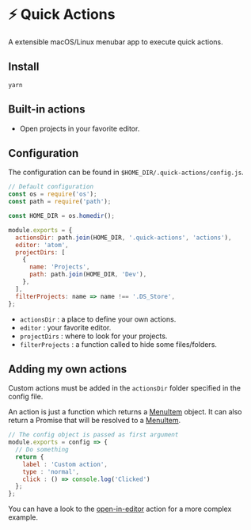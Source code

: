 # :zap: Quick Actions

A extensible macOS/Linux menubar app to execute quick actions.

## Install

```
yarn
```

## Built-in actions

* Open projects in your favorite editor.

## Configuration

The configuration can be found in `$HOME_DIR/.quick-actions/config.js`.

```javascript
// Default configuration
const os = require('os');
const path = require('path');

const HOME_DIR = os.homedir();

module.exports = {
  actionsDir: path.join(HOME_DIR, '.quick-actions', 'actions'),
  editor: 'atom',
  projectDirs: [
    {
      name: 'Projects',
      path: path.join(HOME_DIR, 'Dev'),
    },
  ],
  filterProjects: name => name !== '.DS_Store',
};
```

- `actionsDir` : a place to define your own actions.
- `editor` : your favorite editor.
- `projectDirs` : where to look for your projects.
- `filterProjects` : a function called to hide some files/folders.


## Adding my own actions

Custom actions must be added in the `actionsDir` folder specified in the config file.

An action is just a function which returns a [MenuItem](https://github.com/electron/electron/blob/master/docs/api/menu-item.md) object. It can also return a Promise that will be resolved to a [MenuItem](https://github.com/electron/electron/blob/master/docs/api/menu-item.md).

```javascript
// The config object is passed as first argument
module.exports = config => {
  // Do something
  return {
    label : 'Custom action',
    type : 'normal',
    click : () => console.log('Clicked')
  };
};
```

You can have a look to the [open-in-editor](https://github.com/MatthieuLemoine/quick-actions/blob/master/src/actions/open-in-editor/index.js) action for a more complex example.
